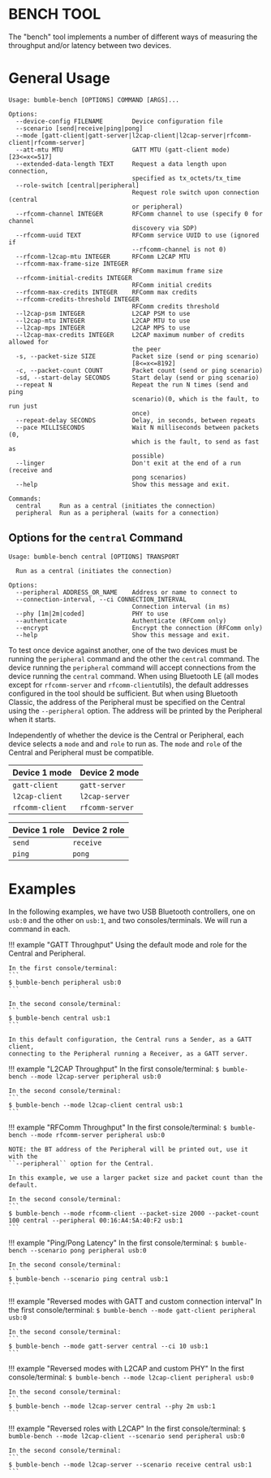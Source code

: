 BENCH TOOL
==========

The "bench" tool implements a number of different ways of measuring the
throughput and/or latency between two devices.

# General Usage

```
Usage: bumble-bench [OPTIONS] COMMAND [ARGS]...

Options:
  --device-config FILENAME        Device configuration file
  --scenario [send|receive|ping|pong]
  --mode [gatt-client|gatt-server|l2cap-client|l2cap-server|rfcomm-client|rfcomm-server]
  --att-mtu MTU                   GATT MTU (gatt-client mode)  [23<=x<=517]
  --extended-data-length TEXT     Request a data length upon connection,
                                  specified as tx_octets/tx_time
  --role-switch [central|peripheral]
                                  Request role switch upon connection (central
                                  or peripheral)
  --rfcomm-channel INTEGER        RFComm channel to use (specify 0 for channel
                                  discovery via SDP)
  --rfcomm-uuid TEXT              RFComm service UUID to use (ignored if
                                  --rfcomm-channel is not 0)
  --rfcomm-l2cap-mtu INTEGER      RFComm L2CAP MTU
  --rfcomm-max-frame-size INTEGER
                                  RFComm maximum frame size
  --rfcomm-initial-credits INTEGER
                                  RFComm initial credits
  --rfcomm-max-credits INTEGER    RFComm max credits
  --rfcomm-credits-threshold INTEGER
                                  RFComm credits threshold
  --l2cap-psm INTEGER             L2CAP PSM to use
  --l2cap-mtu INTEGER             L2CAP MTU to use
  --l2cap-mps INTEGER             L2CAP MPS to use
  --l2cap-max-credits INTEGER     L2CAP maximum number of credits allowed for
                                  the peer
  -s, --packet-size SIZE          Packet size (send or ping scenario)
                                  [8<=x<=8192]
  -c, --packet-count COUNT        Packet count (send or ping scenario)
  -sd, --start-delay SECONDS      Start delay (send or ping scenario)
  --repeat N                      Repeat the run N times (send and ping
                                  scenario)(0, which is the fault, to run just
                                  once)
  --repeat-delay SECONDS          Delay, in seconds, between repeats
  --pace MILLISECONDS             Wait N milliseconds between packets (0,
                                  which is the fault, to send as fast as
                                  possible)
  --linger                        Don't exit at the end of a run (receive and
                                  pong scenarios)
  --help                          Show this message and exit.

Commands:
  central     Run as a central (initiates the connection)
  peripheral  Run as a peripheral (waits for a connection)
```

## Options for the ``central`` Command
```
Usage: bumble-bench central [OPTIONS] TRANSPORT

  Run as a central (initiates the connection)

Options:
  --peripheral ADDRESS_OR_NAME    Address or name to connect to
  --connection-interval, --ci CONNECTION_INTERVAL
                                  Connection interval (in ms)
  --phy [1m|2m|coded]             PHY to use
  --authenticate                  Authenticate (RFComm only)
  --encrypt                       Encrypt the connection (RFComm only)
  --help                          Show this message and exit.
```

To test once device against another, one of the two devices must be running
the ``peripheral`` command and the other the ``central`` command. The device
running the ``peripheral`` command will accept connections from the device
running the ``central`` command.
When using Bluetooth LE (all modes except for ``rfcomm-server`` and ``rfcomm-client``utils),
the default addresses configured in the tool should be sufficient. But when using
Bluetooth Classic, the address of the Peripheral must be specified on the Central
using the ``--peripheral`` option. The address will be printed by the Peripheral when
it starts.

Independently of whether the device is the Central or Peripheral, each device selects a
``mode`` and and ``role`` to run as. The ``mode`` and ``role`` of the Central and Peripheral
must be compatible.

Device 1 mode     | Device 2 mode
------------------|------------------
``gatt-client``   | ``gatt-server``
``l2cap-client``  | ``l2cap-server``
``rfcomm-client`` | ``rfcomm-server``

Device 1 role | Device 2 role
--------------|--------------
``send``      | ``receive``
``ping``      | ``pong``


# Examples

In the following examples, we have two USB Bluetooth controllers, one on `usb:0` and
the other on `usb:1`, and two consoles/terminals. We will run a command in each.

!!! example "GATT Throughput"
    Using the default mode and role for the Central and Peripheral.

    In the first console/terminal:
    ```
    $ bumble-bench peripheral usb:0
    ```

    In the second console/terminal:
    ```
    $ bumble-bench central usb:1
    ```

    In this default configuration, the Central runs a Sender, as a GATT client,
    connecting to the Peripheral running a Receiver, as a GATT server.

!!! example "L2CAP Throughput"
    In the first console/terminal:
    ```
    $ bumble-bench --mode l2cap-server peripheral usb:0
    ```

    In the second console/terminal:
    ```
    $ bumble-bench --mode l2cap-client central usb:1
    ```

!!! example "RFComm Throughput"
    In the first console/terminal:
    ```
    $ bumble-bench --mode rfcomm-server peripheral usb:0
    ```

    NOTE: the BT address of the Peripheral will be printed out, use it with the
    ``--peripheral`` option for the Central.

    In this example, we use a larger packet size and packet count than the default.

    In the second console/terminal:
    ```
    $ bumble-bench --mode rfcomm-client --packet-size 2000 --packet-count 100 central --peripheral 00:16:A4:5A:40:F2 usb:1
    ```

!!! example "Ping/Pong Latency"
    In the first console/terminal:
    ```
    $ bumble-bench --scenario pong peripheral usb:0
    ```

    In the second console/terminal:
    ```
    $ bumble-bench --scenario ping central usb:1
    ```

!!! example "Reversed modes with GATT and custom connection interval"
    In the first console/terminal:
    ```
    $ bumble-bench --mode gatt-client peripheral usb:0
    ```

    In the second console/terminal:
    ```
    $ bumble-bench --mode gatt-server central --ci 10 usb:1
    ```

!!! example "Reversed modes with L2CAP and custom PHY"
    In the first console/terminal:
    ```
    $ bumble-bench --mode l2cap-client peripheral usb:0
    ```

    In the second console/terminal:
    ```
    $ bumble-bench --mode l2cap-server central --phy 2m usb:1
    ```

!!! example "Reversed roles with L2CAP"
    In the first console/terminal:
    ```
    $ bumble-bench --mode l2cap-client --scenario send peripheral usb:0
    ```

    In the second console/terminal:
    ```
    $ bumble-bench --mode l2cap-server --scenario receive central usb:1
    ```
